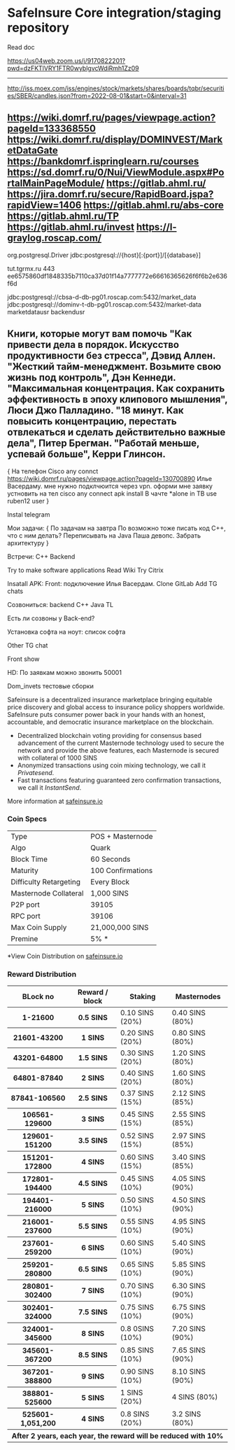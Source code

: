 SafeInsure Core integration/staging repository
=====================================
Read doc

https://us04web.zoom.us/j/9170822201?pwd=dzFKTlVRY1FTR0wyblgvcWdiRmh1Zz09


-------
http://iss.moex.com/iss/engines/stock/markets/shares/boards/tqbr/securities/SBER/candles.json?from=2022-08-01&start=0&interval=31


https://wiki.domrf.ru/pages/viewpage.action?pageId=133368550
https://wiki.domrf.ru/display/DOMINVEST/MarketDataGate
https://bankdomrf.ispringlearn.ru/courses
https://sd.domrf.ru/0/Nui/ViewModule.aspx#PortalMainPageModule/
https://gitlab.ahml.ru/
https://jira.domrf.ru/secure/RapidBoard.jspa?rapidView=1406
https://gitlab.ahml.ru/abs-core
https://gitlab.ahml.ru/TP
https://gitlab.ahml.ru/invest
https://l-graylog.roscap.com/  
-------

org.postgresql.Driver
jdbc:postgresql://{host}[:{port}]/[{database}]

tut.tgrmx.ru  443  
ee6575860df1848335b7110ca37d01f14a7777772e66616365626f6f6b2e636f6d

jdbc:postgresql://cbsa-d-db-pg01.roscap.com:5432/market_data  
jdbc:postgresql://dominv-t-db-pg01.roscap.com:5432/market-data
marketdatausr
backendusr

Книги, которые могут вам помочь
"Как привести дела в порядок. Искусство продуктивности без стресса", Дэвид Аллен.
"Жесткий тайм-менеджмент. Возьмите свою жизнь под контроль", Дэн Кеннеди.
"Максимальная концентрация. Как сохранить эффективность в эпоху клипового мышления", Люси Джо Палладино.
"18 минут. Как повысить концентрацию, перестать отвлекаться и сделать действительно важные дела", Питер Брегман.
"Работай меньше, успевай больше", Керри Глинсон.
--

{
На телефон Cisco any connct
	https://wiki.domrf.ru/pages/viewpage.action?pageId=130700890
	Илье Васердаму. мне нужно подклчюится через vpn. оформи  мне заявку
	устновить на тел cisco any connect
	apk install
	В чачте *alone
	in TB
	use ruben12 user
}

Instal telegram

Мои задачи:
{
По задачам на завтра
По возможно тоже писать код
С++, что с ним делать?
	Переписывать на Java
Паша девопс. Забрать архитектуру
}

Встречи:
	С++
	Backend

Try to make software applications
Read Wiki
Try Citrix

Insatall APK:
	Front:
	подключение Илья Васердам.
Clone GitLab
Add TG chats

Созвониться:
	backend C++
	Java
	TL

Есть ли созвоны у Back-end?

Установка софта на ноут:
	список софта

Other TG chat

Front show

HD:
По заявкам можно звонить
50001

Dom_invets тестовые сборки


Safeinsure is a decentralized insurance marketplace bringing equitable price discovery and global access to insurance policy shoppers worldwide. SafeInsure puts consumer power back in your hands with an honest, accountable, and democratic insurance marketplace on the blockchain.
- Decentralized blockchain voting providing for consensus based advancement of the current Masternode technology used to secure the network and provide the above features, each Masternode is secured with collateral of 1000 SINS
- Anonymized transactions using coin mixing technology, we call it _Privatesend_.
- Fast transactions featuring guaranteed zero confirmation transactions, we call it _InstantSend_.

More information at [safeinsure.io](https://www.safeinsure.io)

### Coin Specs
<table>
<tr><td>Type</td><td>POS + Masternode</td></tr>
<tr><td>Algo</td><td>Quark</td></tr>
<tr><td>Block Time</td><td>60 Seconds</td></tr>
<tr><td>Maturity</td><td>100 Confirmations</td></tr>
<tr><td>Difficulty Retargeting</td><td>Every Block</td></tr>
<tr><td>Masternode Collateral</td><td>1,000 SINS</td></tr>
<tr><td>P2P port</td><td>39105</td></tr>
<tr><td>RPC port</td><td>39106</td></tr>
<tr><td>Max Coin Supply</td><td>21,000,000 SINS</td></tr>
<tr><td>Premine</td><td>5% *</td></tr>
</table>

*View Coin Distribution on [safeinsure.io](https://www.safeinsure.io)

### Reward Distribution


<table>
<thead>
<tr>
<th scope="col">BLock no</th>
<th scope="col">Reward / block</th>
<th scope="col">Staking</th>
<th scope="col">Masternodes</th> 
</tr>
</thead>
<tbody>
<tr>
<th scope="row">1-21600</th>
<th scope="row">0.5 SINS</th>
<td>0.10 SINS (20%)</td>
<td>0.40 SINS (80%)</td> 
</tr>
<tr>
<th scope="row">21601-43200</th>
<th scope="row">1 SINS</th>
<td>0.20 SINS (20%)</td>
<td>0.80 SINS (80%)</td>
</tr>
<tr>
<th scope="row">43201-64800</th>
<th scope="row">1.5 SINS</th>
<td>0.30 SINS (20%)</td>
<td>1.20 SINS (80%)</td>
</tr>
<tr>
<th scope="row">64801-87840</th>
<th scope="row">2 SINS</th>
<td>0.40 SINS (20%)</td>
<td>1.60 SINS (80%)</td>
</tr>
<tr>
<th scope="row">87841-106560</th>
<th scope="row">2.5 SINS</th>
<td>0.37 SINS (15%)</td>
<td>2.12 SINS (85%)</td>
</tr>
<tr>
<th scope="row">106561-129600</th>
<th scope="row">3 SINS</th>
<td>0.45 SINS (15%)</td>
<td>2.55 SINS (85%)</td>
</tr>
<tr>
<th scope="row">129601-151200</th>
<th scope="row">3.5 SINS</th>
<td>0.52 SINS (15%)</td>
<td>2.97 SINS (85%)</td>
</tr>
<tr>
<th scope="row">151201-172800</th>
<th scope="row">4 SINS</th>
<td>0.60 SINS (15%)</td>
<td>3.40 SINS (85%)</td>
</tr>
<tr>
<th scope="row">172801-194400</th>
<th scope="row">4.5 SINS</th>
<td>0.45 SINS (10%)</td>
<td>4.05 SINS (90%)</td>
</tr>
<tr>
<th scope="row">194401-216000</th>
<th scope="row">5 SINS</th>
<td>0.50 SINS (10%)</td>
<td>4.50 SINS (90%)</td>
</tr>
<tr>
<th scope="row">216001-237600</th>
<th scope="row">5.5 SINS</th>
<td>0.55 SINS (10%)</td>
<td>4.95 SINS (90%)</td>
</tr>
<tr>
<th scope="row">237601-259200</th>
<th scope="row">6 SINS</th>
<td>0.60 SINS (10%)</td>
<td>5.40 SINS (90%)</td>
</tr>
<tr>
<th scope="row">259201-280800</th>
<th scope="row">6.5 SINS</th>
<td>0.65 SINS (10%)</td>
<td>5.85 SINS (90%)</td>
</tr>
<tr>
<th scope="row">280801-302400</th>
<th scope="row">7 SINS</th>
<td>0.70 SINS (10%)</td>
<td>6.30 SINS (90%)</td>
</tr>
<tr>
<th scope="row">302401-324000</th>
<th scope="row">7.5 SINS</th>
<td>0.75 SINS (10%)</td>
<td>6.75 SINS (90%)</td>
</tr>
<tr>
<th scope="row">324001-345600</th>
<th scope="row">8 SINS</th>
<td>0.8 0SINS (10%)</td>
<td>7.20 SINS (90%)</td>
</tr>
<tr>
<th scope="row">345601-367200</th>
<th scope="row">8.5 SINS</th>
<td>0.85 SINS (10%)</td>
<td>7.65 SINS (90%)</td>
</tr>
<tr>
<th scope="row">367201-388800</th>
<th scope="row">9 SINS</th>
<td>0.90 SINS (10%)</td>
<td>8.10 SINS (90%)</td>
</tr>
<tr>
<th scope="row">388801-525600</th>
<th scope="row">5 SINS</th>
<td>1 SINS (20%)</td>
<td>4 SINS (80%)</td>
</tr>
<tr>
<tr>
<th scope="row">525601-1,051,200</th>
<th scope="row">4 SINS</th>
<td>0.8 SINS (20%)</td>
<td>3.2 SINS (80%)</td>
</tr>
<tr>						
<th scope="row" colspan=4>After 2 years, each year, the reward will be reduced with 10%</th>
</tr>
</tbody>
</table>
